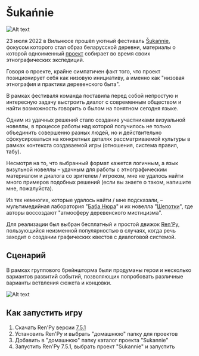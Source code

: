 # Šukańnie

![Alt text](./šukańnie.png?raw=true "Главное меню игры")

23 июля 2022 в Вильнюсе прошёл уютный фестиваль [Šukańnie]((https://www.instagram.com/shukannie_/)), фокусом которого стал образ беларусской деревни, материалы о которой одноименный [проект](https://www.instagram.com/shukannie_/) собирает во время своих этнографических экспедиций.

Говоря о проекте, крайне симпатичен факт того, что проект позиционирует себя как низовую инициативу, а именно как "низовая этнография и практики деревенского быта".

В рамках фестиваля команда поставила перед собой непростую и интересную задачу выстроить диалог с современным обществом и найти возможность говорить о былом на понятном сегодня языке.

Одним из удачных решений стало создание участниками визуальной новеллы, в процессе работы над которой получилось не только объединить совершенно разных людей, но и действительно сфокусироваться на конкретных деталях рассматриваемой культуры в рамках контекста создаваемой игры (отношения, система правил, табу).

Несмотря на то, что выбранный формат кажется логичным, а язык визульной новеллы – удачным для работы с этнографическим материалом и диалога со зрителем / игроком, мне не удалось найти много примеров подобных решений (если вы знаете о таком, напишите мне, пожалуйста).

Из тех немногих, которые удалось найти / мне подсказали, – мультимедийная лаборатория "[Баба Нюра](https://vk.com/babushcanura)" и их новелла "[Шепотки](https://vayurik.ru/vnds/play_game.html#shepotki)", где авторы воссоздают "атмосферу деревенского мистицизма".

Для реализации был выбран бесплатный и простой движок [Ren'Py](https://ru.wikipedia.org/wiki/Ren'Py), пользующийся неизменной популярностью в случаях, когда речь заходит о создании графических квестов с диалоговой системой.

## Сценарий

В рамках группового брейншторма были продуманы герои и несколько вариантов развитий событий, позволяющих попробовать различные варианты ветвления сюжета и концовки.

![Alt text](./mindmap.jpg?raw=true "Карта с ветвями сценария")

## Как запустить игру

1. Скачать Ren'Py версии [7.5.1](https://www.renpy.org/latest-7.html)
2. Установить Ren'Py и выбрать "домашнюю" папку для проектов
3. Добавить в "домашнюю" папку каталог проекта "Sukannie"
4. Запустить Ren'Py 7.5.1, выбрать проект "Sukannie" и запустить
